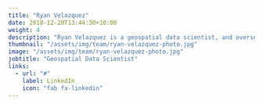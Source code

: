 ```yaml
---
title: "Ryan Velazquez"
date: 2018-12-20T13:44:30+10:00
weight: 4
description: "Ryan Velazquez is a geospatial data scientist, and oversees development and data analysis for our analytics services contracts as well as products across our public safety, national security, and environmental business areas. "
thumbnail: "/assets/img/team/ryan-velazquez-photo.jpg"
image: "/assets/img/team/ryan-velazquez-photo.jpg"
jobtitle: "Geospatial Data Scientist"
links:
  - url: "#"
    label: LinkedIn
    icon: "fab fa-linkedin"
---
```

